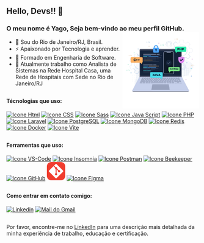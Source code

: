 

## Hello, Devs!! 👋
### O meu nome é Yago, Seja bem-vindo ao meu perfil GitHub. <img src="https://raw.githubusercontent.com/YagoFontoura/YagoFontoura/master/bg-logica-programacao.png" alt="ilustração de um computador" min-width="200px" max-width="200px" width="200px" align="right">

- 🔰  Sou do Rio de Janeiro/RJ, Brasil.
- ⚡ Apaixonado por Tecnologia e aprender.
- 🧠 Formado em Engenharia de Software.
- 🏦 Atualmente trabalho como Analista de Sistemas na Rede Hospital Casa, uma Rede de Hospitais com Sede no Rio de Janeiro/RJ

##

<link rel="stylesheet" href="https://cdn.jsdelivr.net/gh/devicons/devicon@v2.15.1/devicon.min.css">

#### Técnologias que uso:
[<img height="48px" width="48px" alt="Icone Html" src="https://skillicons.dev/icons?i=html"/>](https://developer.mozilla.org/pt-BR/docs/Web/HTML)
[<img height="48px" width="48px" alt="Icone CSS" src="https://skillicons.dev/icons?i=css"/>](https://developer.mozilla.org/pt-BR/docs/Web/CSS)
[<img height="48px" width="48px" alt="Icone Sass" src="https://skillicons.dev/icons?i=sass"/>](https://sass-lang.com)
[<img height="48px" width="48px" alt="Icone Java Script" src="https://skillicons.dev/icons?i=js"/>](https://developer.mozilla.org/pt-BR/docs/Web/JavaScript)
[<img height="48px" width="48px" alt="Icone PHP" src="https://skillicons.dev/icons?i=php"/>](https://www.php.net/)
[<img height="48px" width="48px" alt="Icone Laravel" src="https://skillicons.dev/icons?i=laravel"/>](https://laravel.com/)
[<img height="48px" width="48px" alt="Icone PostgreSQL" src="https://skillicons.dev/icons?i=postgres"/>](https://www.postgresql.org)
[<img height="48px" width="48px" alt="Icone MongoDB" src="https://skillicons.dev/icons?i=mongodb"/>](https://www.mongodb.com/)
[<img height="48px" width="48px" alt="Icone Redis" src="https://skillicons.dev/icons?i=redis"/>](https://redis.io/)
[<img height="48px" width="48px" alt="Icone Docker" src="https://skillicons.dev/icons?i=docker"/>](https://www.docker.com/)
[<img height="48px" width="48px" alt="Icone Vite" src="https://skillicons.dev/icons?i=vite"/>](https://vitejs.dev/)


##

#### Ferramentas que uso:
[<img height="48px" width="48px" alt="Icone VS-Code" src="https://skillicons.dev/icons?i=vscode"/>](https://code.visualstudio.com)
[<img height="48px" width="48px" alt="Icone Insomnia" src="https://i.postimg.cc/MHch4m7T/insomnia.png"/>](https://insomnia.rest)
[<img height="48px" width="48px" alt="Icone Postman" src="https://i.postimg.cc/QNyBTNVk/postman.png"/>](https://www.postman.com)
[<img height="48px" width="48px" alt="Icone Beekeeper" src="https://i.postimg.cc/j5sT81d4/beekeeperstudio.png"/>](https://www.beekeeperstudio.io)
[<img height="48px" width="48px" alt="Icone GitHub" src="https://skillicons.dev/icons?i=github"/>](https://github.com/)
[<img height="48px" width="48px" alt="Icone Git" src="https://raw.githubusercontent.com/tandpfun/skill-icons/main/icons/Git.svg"/>](https://git-scm.com)
[<img height="48px" width="48px" alt="Icone Figma" src="https://skillicons.dev/icons?i=figma"/>](https://www.figma.com)



##

#### Como entrar em contato comigo:
[<img alt="Linkedin" src="https://img.shields.io/badge/-linkedin-%230077B5?style=for-the-badge&logo=linkedin&logoColor=white"/>](https://www.linkedin.com/in/yagofontoura/)
[<img alt="Mail do Gmail" src="https://img.shields.io/badge/mail-CE3C30?style=for-the-badge&logo=gmail&logoColor=white"/>](mailto:yagofontoura222@gmail.com)

##

Por favor, encontre-me no [LinkedIn](https://www.linkedin.com/in/yago-fontoura/) para uma descrição mais detalhada da minha experiência de trabalho, educação e certificação.

##
